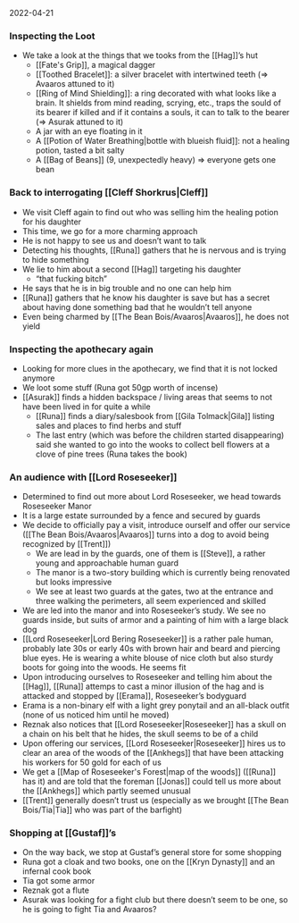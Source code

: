 2022-04-21

### Inspecting the Loot
- We take a look at the things that we tooks from the [[Hag]]’s hut
	- [[Fate's Grip]], a magical dagger
	- [[Toothed Bracelet]]: a silver bracelet with intertwined teeth (=> Avaaros attuned to it)
	- [[Ring of Mind Shielding]]: a ring decorated with what looks like a brain. It shields from mind reading, scrying, etc., traps the sould of its bearer if killed and if it contains a souls, it can to talk to the bearer (=> Asurak attuned to it)
	- A jar with an eye floating in it
	- A [[Potion of Water Breathing|bottle with blueish fluid]]: not a healing potion, tasted a bit salty
	- A [[Bag of Beans]] (9, unexpectedly heavy) => everyone gets one bean

### Back to interrogating [[Cleff Shorkrus|Cleff]]
- We visit Cleff again to find out who was selling him the healing potion for his daughter
- This time, we go for a more charming approach
- He is not happy to see us and doesn’t want to talk
- Detecting his thoughts, [[Runa]] gathers that he is nervous and is trying to hide something 
- We lie to him about a second [[Hag]] targeting his daughter
	- “that fucking bitch”
- He says that he is in big trouble and no one can help him
- [[Runa]] gathers that he know his daughter is save but has a secret about having done something bad that he wouldn’t tell anyone
- Even being charmed by [[The Bean Bois/Avaaros|Avaaros]], he does not yield

### Inspecting the apothecary again
- Looking for more clues in the apothecary, we find that it is not locked anymore
- We loot some stuff (Runa got 50gp worth of incense)
- [[Asurak]] finds a hidden backspace / living areas that seems to not have been lived in for quite a while
	- [[Runa]] finds a diary/salesbook from [[Gila Tolmack|Gila]] listing sales and places to find herbs and stuff
	- The last entry (which was before the children started disappearing) said she wanted to go into the wooks to collect bell flowers at a clove of pine trees (Runa takes the book)

### An audience with [[Lord Roseseeker]]
- Determined to find out more about Lord Roseseeker, we head towards Roseseeker Manor
- It is a large estate surrounded by a fence and secured by guards
- We decide to officially pay a visit, introduce ourself and offer our service ([[The Bean Bois/Avaaros|Avaaros]] turns into a dog to avoid being recognized by [[Trent]])
	- We are lead in by the guards, one of them is [[Steve]], a rather young and approachable human guard
	- The manor is a two-story building which is currently being renovated but looks impressive
	- We see at least two guards at the gates, two at the entrance and three walking the perimeters, all seem experienced and skilled
- We are led into the manor and into Roseseeker’s study. We see no guards inside, but suits of armor and a painting of him with a large black dog
- [[Lord Roseseeker|Lord Bering Roseseeker]] is a rather pale human, probably late 30s or early 40s with brown hair and beard and piercing blue eyes. He is wearing a white blouse of nice cloth but also sturdy boots for going into the woods. He seems fit
- Upon introducing ourselves to Roseseeker and telling him about the [[Hag]], [[Runa]] attemps to cast a minor illusion of the hag and is attacked and stopped by [[Erama]], Roseseeker’s bodyguard
- Erama is a non-binary elf with a light grey ponytail and an all-black outfit (none of us noticed him until he moved)
- Reznak also notices that [[Lord Roseseeker|Roseseeker]] has a skull on a chain on his belt that he hides, the skull seems to be of a child
- Upon offering our services, [[Lord Roseseeker|Roseseeker]] hires us to clear an area of the woods of the [[Ankhegs]] that have been attacking his workers for 50 gold for each of us
- We get a [[Map of Roseseeker's Forest|map of the woods]] ([[Runa]] has it) and are told that the foreman [[Jonas]] could tell us more about the [[Ankhegs]] which partly seemed unusual
- [[Trent]] generally doesn’t trust us (especially as we brought [[The Bean Bois/Tia|Tia]] who was part of the barfight)

### Shopping at [[Gustaf]]’s
- On the way back, we stop at Gustaf’s general store for some shopping
- Runa got a cloak and two books, one on the [[Kryn Dynasty]] and an infernal cook book
- Tia got some armor
- Reznak got a flute
- Asurak was looking for a fight club but there doesn’t seem to be one, so he is going to fight Tia and Avaaros?
